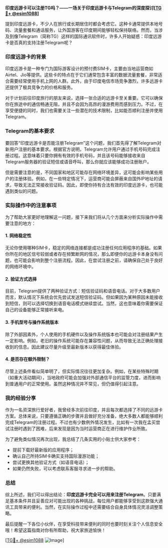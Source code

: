 **印度远游卡可以注册TG吗？——一场关于印度远游卡与Telegram的深度探讨[[TG💪+ @esim1088](https://t.me/s/esim1088)]**

提到印度远游卡，不少人在旅行或长期居住时都会考虑它。这种卡通常提供本地号码、流量套餐和通话服务，让外国游客在印度期间能够轻松保持联络。然而，当涉及到像Telegram（简称TG）这样的国际通讯软件时，许多人开始疑惑：印度远游卡是否真的支持注册Telegram呢？

### 印度远游卡的背景

印度远游卡是一种专门为国际游客设计的预付费SIM卡，主要由当地运营商如Airtel、Jio等提供。这些卡的特点在于它们通常包含丰富的数据流量套餐，非常适合需要经常使用手机上网的人群。此外，由于印度电信市场竞争激烈，许多远游卡还提供了极具竞争力的价格和服务。

对于计划前往印度旅行的朋友来说，选择一张合适的远游卡至关重要。它可以确保你在旅途中的通信畅通无阻，并且不会因为高昂的漫游费用而感到压力。不过，在享受便捷的同时，我们也需要关注一些潜在的技术限制，比如能否顺利注册并使用Telegram。

### Telegram的基本要求

要回答“印度远游卡是否能注册Telegram”这个问题，我们首先得了解Telegram对新用户注册的基本要求。根据官方说明，Telegram允许用户通过手机号码完成注册过程。这意味着只要你拥有有效的手机号码，并且该号码能够接收来自Telegram服务器的验证短信或语音呼叫，那么你就应该能够成功注册账户。

但是需要注意的是，不同国家和地区可能存在网络环境差异，这可能会影响某些用户的注册体验。例如，在一些特定情况下，运营商可能会屏蔽来自国外IP地址的请求，导致无法正常接收验证码。因此，即使你持有合法有效的印度远游卡，也可能遇到类似的问题。

### 实际操作中的注意事项

为了帮助大家更好地理解这一问题，接下来我们将从几个方面来分析实际操作中需要注意的地方：

#### 1. 网络稳定性
无论你使用哪种SIM卡，稳定的网络连接都是成功注册任何应用程序的基础。如果你所在的地区信号较弱或者存在频繁断网的情况，那么即便你的远游卡本身没有问题，也可能会影响到整个注册流程。因此，在尝试注册之前，请确保自己处于良好的网络环境中。

#### 2. 验证方式选择
目前，Telegram提供了两种验证方式：短信验证码和语音电话。对于大多数用户而言，默认情况下系统会优先尝试发送短信验证码。但如果因为某种原因未能接收到短信，则可以选择切换到语音电话模式继续尝试。当然，这也意味着你需要保证自己的设备能够正常接听来电。

#### 3. 手机型号与操作系统版本
除了外部因素外，个人使用的手机硬件以及操作系统版本也可能会对注册结果产生一定影响。例如，老旧的操作系统可能存在兼容性问题，从而导致无法正确处理接收到的信息。因此建议尽量升级至最新版本以获得最佳体验。

#### 4. 是否存在额外限制？
尽管上述条件看似简单明了，但实际情况往往更加复杂。例如，在某些特殊时期（如重大活动期间），当地政府可能会加强对外部通信平台的监管力度，进而影响到普通用户的正常使用。虽然这种情况并不常见，但仍值得引起注意。

### 我的经验分享

作为一名资深旅行爱好者，我曾经多次前往印度，并且每次都选择了不同的远游卡方案。总体来说，只要遵循正确的步骤并且做好充分准备，绝大多数人都能够顺利完成Telegram的注册过程。不过也有少数例外情况发生，比如有一次我在孟买尝试注册时遇到了困难，后来发现是因为当时运营商正在进行维护作业所致。

为了避免类似情况再次出现，我总结了几条实用的小贴士供大家参考：
- 提前下载好最新版的应用程序；
- 确认自己所持SIM卡确实支持国际漫游功能；
- 尝试更换其他验证方式（如语音电话）；
- 如果仍然失败，可以考虑联系客服寻求进一步的帮助。

### 总结

综上所述，我们可以得出结论：**印度远游卡完全可以用来注册Telegram**。只要满足基本条件并且妥善应对可能出现的各种挑战，每位用户都能够享受到这款强大通讯工具带来的便利。当然，在实际操作过程中还需要结合自身具体情况灵活调整策略。

最后提醒一下各位小伙伴，在享受科技带来便利的同时也要时刻关注个人信息安全哦！希望这篇指南对你有所帮助，祝大家旅途愉快！

[[TG💪+ @esim1088](https://t.me/s/esim1088) ![Image](https://i.postimg.cc/4NQfJmqS/Snipaste-2025-05-13-00-14-12.png)]